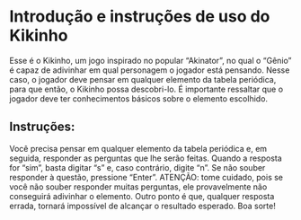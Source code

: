 # Introdução e instruções de uso do Kikinho

Esse é o Kikinho, um jogo inspirado no popular “Akinator”, no qual o “Gênio” é capaz de adivinhar em qual personagem o jogador está pensando. Nesse caso, o jogador deve pensar em qualquer elemento da tabela periódica, para que então, o Kikinho possa descobri-lo. É importante ressaltar que o jogador deve ter conhecimentos básicos sobre o elemento escolhido.

## Instruções: 
Você precisa pensar em qualquer elemento da tabela periódica e, em seguida, responder as perguntas que lhe serão feitas. Quando a resposta for “sim”, basta digitar “s” e, caso contrário, digite “n”. Se não souber responder à questão, pressione “Enter”. ATENÇÃO: tome cuidado, pois se você não souber responder muitas perguntas, ele provavelmente não conseguirá adivinhar o elemento. Outro ponto é que, qualquer resposta errada, tornará impossível de alcançar o resultado esperado.
Boa sorte!

